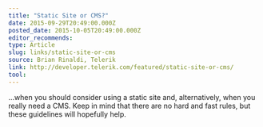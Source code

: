 ```yaml
---
title: "Static Site or CMS?"
date: 2015-09-29T20:49:00.000Z
posted_date: 2015-10-05T20:49:00.000Z
editor_recommends:
type: Article
slug: links/static-site-or-cms
source: Brian Rinaldi, Telerik
link: http://developer.telerik.com/featured/static-site-or-cms/
tool:
---
```

…when you should consider using a static site and, alternatively, when you really need a CMS. Keep in mind that there are no hard and fast rules, but these guidelines will hopefully help.



